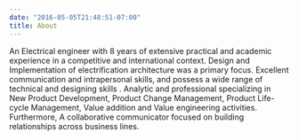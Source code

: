 ```yaml
---
date: "2016-05-05T21:48:51-07:00"
title: About
---
```

An Electrical engineer with 8 years of extensive practical and academic experience in a competitive and international context. Design and Implementation of electrification architecture was a primary focus. Excellent communication and intrapersonal skills, and possess a wide range of technical and designing skills . Analytic and professional specializing in New Product Development, Product Change Management, Product Life-cycle Management, Value addition and Value engineering activities. Furthermore, A collaborative communicator focused on building relationships across business lines.

